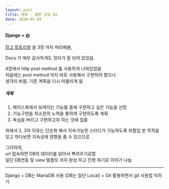 ```yaml
---
layout: post
title: 페북 - 클론 코딩 02
date: 2020-05-09
---
```


#### Django + @

[장고 튜토리얼](https://docs.djangoproject.com/ko/3.0/intro/)  을 3장 까지 따라해봄,

Docs 가 매우 감사하게도 정리가 잘 되어 있었음.

4장에서 http post method 를 사용하게 나와있었음  
처음에는 post method 까지 바로 사용해서 구현하려 했으나  
생각이 바뀜. 기존 계획을 다시 떠올리게 됨  

##### 계획

1. 페이스북에서 보여지는 기능들 중에 구현하고 싶은 기능을 선정
2. 기능구현을 최소한의 노력을 통하여 구현하도록 계획
3. 욕심을 버리고 구현하고자 하는 것에 집중

위에서 2, 3의 이유는 단순화 해서 지속가능한 스터디가 가능하도록 위함임
본 목적을 잊고 하다보면 지속성에 영향을 줄 수 있으므로

그리하여,  
url 접속하면 DB의 데이터를 읽어서 뿌려주기로함  
일단 DB연동 및 view 템플릿 까지 완성 하고 진행 하기로 이야기 나눔 

---

Django + DB는 MariaDB 사용 (DB는 일단 Local)
\+ Git 활용하면서 git 사용법 익히기
